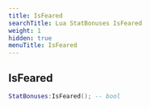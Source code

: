 ```yaml
---
title: IsFeared
searchTitle: Lua StatBonuses IsFeared
weight: 1
hidden: true
menuTitle: IsFeared
---
```

## IsFeared
```lua
StatBonuses:IsFeared(); -- bool
```